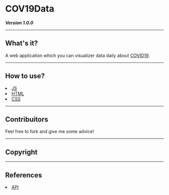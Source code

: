 # COV19Data
***Version 1.0.0***

<hr>

## What's it?
<p>
  A web application which you can visualizer data daily about <a href="https://coronavirus.saude.gov.br/">COVID19</a>.
</p>
<hr>

## How to use?

<li><a href="https://developer.mozilla.org/pt-BR/docs/Aprender/JavaScript">JS</a></li>
<li><a href="https://developer.mozilla.org/pt-BR/docs/Web/HTML">HTML</a></li>
<li><a href="https://developer.mozilla.org/pt-BR/docs/Web/CSS">CSS</a></li>
<hr>

<h2>Contribuitors</h2>

  <p>Feel free to fork and give me some advice!</p>
  
<hr>

## Copyright

<hr>

## References
<li>
  <a href=" href="https://pomber.github.io/covid19/timeseries.json">API</a>
</li>
